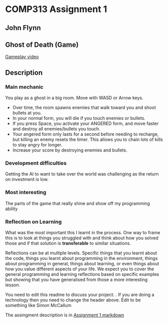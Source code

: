 # COMP313 Assignment 1 
## John Flynn

## Ghost of Death (Game)

[Gameplay video](https://www.youtube.com/watch?v=WB6w7ovocpk)

## Description

### Main mechanic
<!-- Stuff about the main action in the game -->
You play as a ghost in a big room. Move with WASD or Arrow keys.
- Over time, the room spawns enemies that walk toward you and shoot bullets at you.
- In your normal form, you will die if you touch enemies or bullets.
- If you press Space, you activate your ANGERED form, and move faster and destroy all enemies/bullets you touch.
- Your angered form only lasts for a second before needing to recharge, but killing an enemy resets the timer. This allows you to chain lots of kills to stay angry for longer.
- Increase your score by destroying enemies and bullets.

### Development difficulties
Getting the AI to want to take over the world was challenging as the return on investment is low.

### Most interesting
The parts of the game that really shine and show off my programming ability

### Reflection on Learning
What was the most important this I learnt in the process.  One way to frame this is to look at things you struggled with and think about how you solved those and if that solution is **transferable** to similar situations.

Reflections can be at multiple levels.  Specific things that you learnt about the code, things you learnt about programming in the environment, things about programming in general, things about learning, or even things about how you value different aspects of your life. We expect you to cover the general programming and learning reflections based on specific examples but showing that you have generalised from those a more interesting lesson.

You need to edit this readme to discuss your project. .  If you are doing a technology then you need to change the header above.  Edit <your name> to be something like Simon McCallum

The assingment description is in [Assignment 1 markdown](assignment1.md) 
